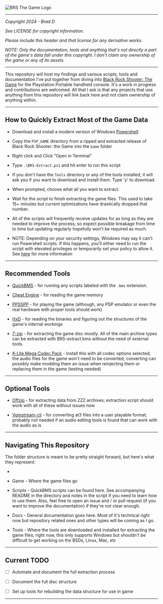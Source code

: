 ![BRS The Game Logo](https://i.pcmag.com/imagery/articles/00TDe6o92GcpKxsquqx6JK7-1.fit_lim.v1569485038.jpg)

---

*Copyright 2024 - Brad D*

*See LICENSE for copyright information.*

*Please include this header and that license for any derivative works.*

*NOTE: Only the documentation, tools and anything that's not directly a part of the game's data fall under this copyright. I don't claim any ownership of the game or any of its assets*

---

This repository will host my findings and various scripts, tools and documentation I've put together from diving into [Black Rock Shooter: The Game](https://web.archive.org/web/20150328084959/http://brs.jrpg.jp/) for the Playstation Portable handheld console. It's a work in progress and contributions are welcomed. All that I ask is that any projects that use anything from this repository will link back here and not claim ownership of anything within.

---

## How to Quickly Extract Most of the Game Data

* Download and install a modern version of Windows [Powershell](https://learn.microsoft.com/en-us/powershell/scripting/install/installing-powershell?view=powershell-7.4)

* Copy the `PSP_GAME` directory from a ripped and extracted release of Black Rock Shooter: the Game into the `Game` folder

* Right click and Click "Open in Terminal"

* Type `.\BRS-Extract.ps1` and hit enter to run this script

* If you don't have the `Tools` directory or any of the tools installed, it will ask you if you want to download and install them. Type 'y' to download.

* When prompted, choose what all you want to extract.

* Wait for the script to finish extracting the game files. This used to take 15+ minutes but current optimizations have drastically dropped that number. 

* All of the scripts will frequently receive updates for as long as they are needed to improve the process, so expect possible breakage from time to time but updating regularly hopefully won't be required as much. 

* NOTE: Depending on your security settings, Windows may say it can't run Powershell scripts. If this happens, you'll either need to run the script with elevated privileges or temporarily set your policy to allow it. See [here](https://learn.microsoft.com/en-us/powershell/module/microsoft.powershell.security/set-executionpolicy?view=powershell-7.4) for more information

---

## Recommended Tools

* [QuickBMS](https://aluigi.altervista.org/quickbms.htm) - for running any scripts labeled with the `.bms` extension.

* [Cheat Engine](https://cheatengine.org) - for reading the game memory

* [PPSSPP](https://www.ppsspp.org/) - for playing the game (although, any PSP emulator or even the real hardware with proper tools should work)

* [HxD](https://mh-nexus.de/en/hxd/) - for reading the binaries and figuring out the structures of the game's internal workings

* [7-zip](https://www.7-zip.org/) - for extracting the game disc mostly. All of the main archive types can be extracted with BRS-extract.bms without the need of external tools.

* [K-Lite Mega Codec Pack](https://www.codecguide.com/download_k-lite_codec_pack_mega.htm) - Install this with all codec options selected, the audio files for the game won't need to be converted; converting can possibly make modding them an issue when reinjecting them or replacing them in the game (testing needed)

---

## Optional Tools

* [Offzip](https://aluigi.altervista.org/mytoolz/offzip.zip) - for extracting data from ZZZ archives; extraction script should work with all of these without issues now

* [Vgmstream-cli](https://github.com/vgmstream/vgmstream) - for converting at3 files into a user playable format; probably not needed if an audio editing tools is found that can work with the audio as is

---

## Navigating This Repository

The folder structure is meant to be pretty straight forward, but here's what they represent:

* 

* Game - Where the game files go

* Scripts - QuickBMS scripts can be found here. See accompanying README in the directory and notes in the script if you need to learn how to use them. Also, feel free to open an issue and / or pull request (if you want to improve the documentation) if they're not clear enough.

* Docs - General documentation goes here. Most of it's technical right now but repository related ones and other types will be coming as I go.

* Tools - Where the tools are downloaded and installed for extracting the game files; right now, this only supports Windows but shouldn't be difficult to get working on the BSDs, Linux, Mac, etc

---

## Current TODO

- [ ] Automate and document the full extraction process

- [ ] Document the full disc structure

- [ ] Set up tools for rebuilding the data structure for use in game

---